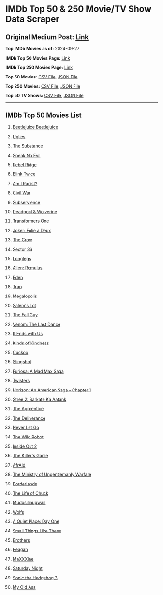 # IMDb Top 50 & 250 Movie/TV Show Data Scraper

## Original Medium Post: [Link](https://medium.com/@nishantsahoo/which-movie-should-i-watch-5c83a3c0f5b1)

**Top IMDb Movies as of:** 2024-09-27

**IMDb Top 50 Movies Page:** [Link](https://www.imdb.com/search/title/?title_type=feature&release_date=2024-01-01,2024-12-31)

**IMDb Top 250 Movies Page:** [Link](https://www.imdb.com/chart/top/)

**Top 50 Movies:** [CSV File](/data/top50/movies.csv), [JSON File](/data/top50/movies.json)

**Top 250 Movies:** [CSV File](/data/top250/movies.csv), [JSON File](/data/top250/movies.json)

**Top 50 TV Shows:** [CSV File](/data/top50/shows.csv), [JSON File](/data/top50/shows.json)

---

## IMDb Top 50 Movies List

1. [Beetlejuice Beetlejuice](https://www.imdb.com/title/tt2049403/)

2. [Uglies](https://www.imdb.com/title/tt13186604/)

3. [The Substance](https://www.imdb.com/title/tt17526714/)

4. [Speak No Evil](https://www.imdb.com/title/tt27534307/)

5. [Rebel Ridge](https://www.imdb.com/title/tt11301886/)

6. [Blink Twice](https://www.imdb.com/title/tt14858658/)

7. [Am I Racist?](https://www.imdb.com/title/tt33034103/)

8. [Civil War](https://www.imdb.com/title/tt17279496/)

9. [Subservience](https://www.imdb.com/title/tt24871974/)

10. [Deadpool & Wolverine](https://www.imdb.com/title/tt6263850/)

11. [Transformers One](https://www.imdb.com/title/tt8864596/)

12. [Joker: Folie à Deux](https://www.imdb.com/title/tt11315808/)

13. [The Crow](https://www.imdb.com/title/tt1340094/)

14. [Sector 36](https://www.imdb.com/title/tt21626774/)

15. [Longlegs](https://www.imdb.com/title/tt23468450/)

16. [Alien: Romulus](https://www.imdb.com/title/tt18412256/)

17. [Eden](https://www.imdb.com/title/tt23149780/)

18. [Trap](https://www.imdb.com/title/tt26753003/)

19. [Megalopolis](https://www.imdb.com/title/tt10128846/)

20. [Salem's Lot](https://www.imdb.com/title/tt10245072/)

21. [The Fall Guy](https://www.imdb.com/title/tt1684562/)

22. [Venom: The Last Dance](https://www.imdb.com/title/tt16366836/)

23. [It Ends with Us](https://www.imdb.com/title/tt10655524/)

24. [Kinds of Kindness](https://www.imdb.com/title/tt22408160/)

25. [Cuckoo](https://www.imdb.com/title/tt12349832/)

26. [Slingshot](https://www.imdb.com/title/tt12616480/)

27. [Furiosa: A Mad Max Saga](https://www.imdb.com/title/tt12037194/)

28. [Twisters](https://www.imdb.com/title/tt12584954/)

29. [Horizon: An American Saga - Chapter 1](https://www.imdb.com/title/tt17505010/)

30. [Stree 2: Sarkate Ka Aatank](https://www.imdb.com/title/tt27510174/)

31. [The Apprentice](https://www.imdb.com/title/tt8368368/)

32. [The Deliverance](https://www.imdb.com/title/tt4196566/)

33. [Never Let Go](https://www.imdb.com/title/tt14415204/)

34. [The Wild Robot](https://www.imdb.com/title/tt29623480/)

35. [Inside Out 2](https://www.imdb.com/title/tt22022452/)

36. [The Killer's Game](https://www.imdb.com/title/tt0327785/)

37. [AfrAId](https://www.imdb.com/title/tt24577462/)

38. [The Ministry of Ungentlemanly Warfare](https://www.imdb.com/title/tt5177120/)

39. [Borderlands](https://www.imdb.com/title/tt4978420/)

40. [The Life of Chuck](https://www.imdb.com/title/tt12908150/)

41. [Mudosilmugwan](https://www.imdb.com/title/tt28494829/)

42. [Wolfs](https://www.imdb.com/title/tt14257582/)

43. [A Quiet Place: Day One](https://www.imdb.com/title/tt13433802/)

44. [Small Things Like These](https://www.imdb.com/title/tt27196021/)

45. [Brothers](https://www.imdb.com/title/tt9860566/)

46. [Reagan](https://www.imdb.com/title/tt1723808/)

47. [MaXXXine](https://www.imdb.com/title/tt22048412/)

48. [Saturday Night](https://www.imdb.com/title/tt27657135/)

49. [Sonic the Hedgehog 3](https://www.imdb.com/title/tt18259086/)

50. [My Old Ass](https://www.imdb.com/title/tt18559464/)
